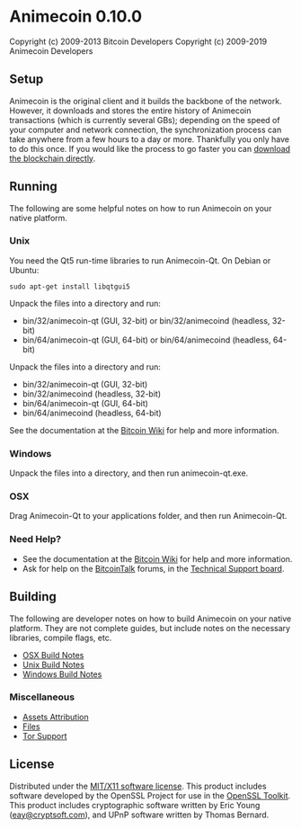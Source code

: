 Animecoin 0.10.0
====================

Copyright (c) 2009-2013 Bitcoin Developers
Copyright (c) 2009-2019 Animecoin Developers

Setup
---------------------
Animecoin is the original client and it builds the backbone of the network. However, it downloads and stores the entire history of Animecoin transactions (which is currently several GBs); depending on the speed of your computer and network connection, the synchronization process can take anywhere from a few hours to a day or more. Thankfully you only have to do this once. If you would like the process to go faster you can [download the blockchain directly](bootstrap.md).


Running
---------------------
The following are some helpful notes on how to run Animecoin on your native platform. 

### Unix

You need the Qt5 run-time libraries to run Animecoin-Qt. On Debian or Ubuntu:

	sudo apt-get install libqtgui5

Unpack the files into a directory and run:

- bin/32/animecoin-qt (GUI, 32-bit) or bin/32/animecoind (headless, 32-bit)
- bin/64/animecoin-qt (GUI, 64-bit) or bin/64/animecoind (headless, 64-bit)

Unpack the files into a directory and run:

- bin/32/animecoin-qt (GUI, 32-bit)
- bin/32/animecoind (headless, 32-bit)
- bin/64/animecoin-qt (GUI, 64-bit)
- bin/64/animecoind (headless, 64-bit)

See the documentation at the [Bitcoin Wiki](https://en.bitcoin.it/wiki/Main_Page)
for help and more information.



### Windows

Unpack the files into a directory, and then run animecoin-qt.exe.

### OSX

Drag Animecoin-Qt to your applications folder, and then run Animecoin-Qt.

### Need Help?

* See the documentation at the [Bitcoin Wiki](https://en.bitcoin.it/wiki/Main_Page)
for help and more information.
* Ask for help on the [BitcoinTalk](https://bitcointalk.org/) forums, in the [Technical Support board](https://bitcointalk.org/index.php?board=4.0).

Building
---------------------
The following are developer notes on how to build Animecoin on your native platform. They are not complete guides, but include notes on the necessary libraries, compile flags, etc.

- [OSX Build Notes](build-osx.md)
- [Unix Build Notes](build-unix.md)
- [Windows Build Notes](build-msw.md)

### Miscellaneous
- [Assets Attribution](assets-attribution.md)
- [Files](files.md)
- [Tor Support](tor.md)

License
---------------------
Distributed under the [MIT/X11 software license](http://www.opensource.org/licenses/mit-license.php).
This product includes software developed by the OpenSSL Project for use in the [OpenSSL Toolkit](http://www.openssl.org/). This product includes
cryptographic software written by Eric Young ([eay@cryptsoft.com](mailto:eay@cryptsoft.com)), and UPnP software written by Thomas Bernard.

